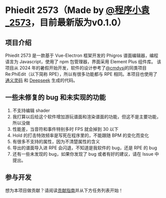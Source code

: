 # Phiedit 2573（Made by [@程序小袁_2573](https://space.bilibili.com/522248560)，目前最新版为v0.1.0）

## 项目介绍

Phiedit 2573 是一款基于 Vue-Electron 框架开发的 Phigros 谱面编辑器，编程语言为 Javascript，使用了 npm 包管理器，界面采用 Element Plus 组件库。
该项目从 2024 年的暑假开始开发，软件的设计参考了[@cmdysj](https://space.bilibili.com/252635690)的同类项目 Re:PhiEdit（以下简称 RPE），所以有很多功能都与 RPE 相同。本项目也使用了 [通义灵码](https://lingma.aliyun.com/) 和 [Deepseek](https://deepseek.com) 生成的代码。

## 一些未修复的 bug 和未实现的功能

1. 不支持编辑 shader
    <!-- （编辑 shader 的功能不难实现，难的是把 shader 的效果显示出来） -->
2. 我打算以后给这个软件增加游玩谱面和渲染谱面的功能，但这不是主要功能，所以没做
    <!-- （写谱、上传、游玩一站式服务，再也不用在电脑和手机之间来回传文件了） -->
3. 性能差，当音符和事件特别多时 FPS 就会掉到 30 以下
    <!-- （如果你的电脑支持 120 帧，可以打开，这样帧率就能翻倍了）-->
4. Hold 的打击特效频率是写死在程序里的，不能跟随 BPM 的变化而变化
    <!-- （只知道 Hold 的打击特效频率和 BPM 有关，但不知道是什么关系） -->
5. 有很多不支持的属性，因为不清楚属性的含义
    <!-- （不支持 Controls，bpmfactor，linkgroup 等属性） -->
6. 导出的谱面导入进 RPE 会闪退，不知道是我软件的 bug，还是 RPE 的 bug
    <!-- （肯定是有什么属性值没有写对） -->
7. 还有一些未发现的 bug，如果你发现了 bug 或者有好的建议，请在 Issue 中提出。

## 参与开发  

想为本项目做贡献？请阅读[贡献指南](CONTRIBUTING.md)并从下方任务列表开始！
